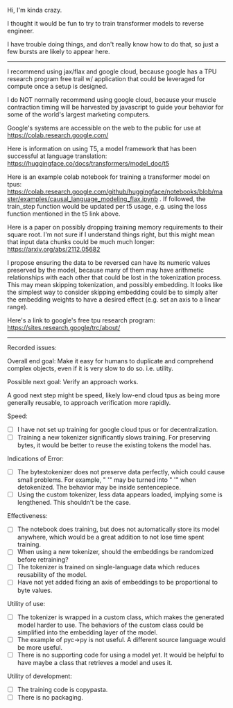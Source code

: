 Hi, I'm kinda crazy.

I thought it would be fun to try to train transformer models to reverse engineer.

I have trouble doing things, and don't really know how to do that, so just a few bursts are likely to appear here.

---
I recommend using jax/flax and google cloud, because google has a TPU research program free trail w/ application that could be leveraged for compute
once a setup is designed.

I do NOT normally recommend using google cloud, because your muscle contraction timing will be harvested by javascript to guide your behavior for some of the world's largest marketing computers.

Google's systems are accessible on the web to the public for use at https://colab.research.google.com/

Here is information on using T5, a model framework that has been successful at language translation: https://huggingface.co/docs/transformers/model_doc/t5

Here is an example colab notebook for training a transformer model on tpus: https://colab.research.google.com/github/huggingface/notebooks/blob/master/examples/causal_language_modeling_flax.ipynb .  If followed, the train_step function would be updated per t5 usage, e.g. using the loss function mentioned in the t5 link above.

Here is a paper on possibly dropping training memory requirements to their square root.  I'm not sure if I understand things right, but this might mean that input data chunks could be much much longer: https://arxiv.org/abs/2112.05682

I propose ensuring the data to be reversed can have its numeric values preserved by the model, because many of them may have arithmetic relationships with each other that could be lost in the tokenization process.  This may mean skipping tokenization, and possibly embedding.  It looks like the simplest way to consider skipping embedding could be to simply alter the embedding weights to have a desired effect (e.g. set an axis to a linear range).

Here's a link to google's free tpu research program: https://sites.research.google/trc/about/

---
Recorded issues:

Overall end goal: Make it easy for humans to duplicate and comprehend complex objects, even if it is very slow to do so.  i.e. utility.

Possible next goal: Verify an approach works.

A good next step might be speed, likely low-end cloud tpus as being more generally reusable, to approach verification more rapidly.

Speed:
- [ ] I have not set up training for google cloud tpus or for decentralization.
- [ ] Training a new tokenizer significantly slows training.  For preserving bytes, it would be better to reuse the existing tokens the model has.

Indications of Error:
- [ ] The bytestokenizer does not preserve data perfectly, which could cause small problems.  For
 example, "  '" may be turned into " '" when detokenized.  The behavior may be inside sentencepiece.
- [ ] Using the custom tokenizer, less data appears loaded, implying some is lengthened.  This shouldn't be the case.

Effectiveness:
- [ ] The notebook does training, but does not automatically store its model anywhere, which would be a great addition to not lose time spent training.
- [ ] When using a new tokenizer, should the embeddings be randomized before retraining?
- [ ] The tokenizer is trained on single-language data which reduces reusability of the model.
- [ ] Have not yet added fixing an axis of embeddings to be proportional to byte values.

Utility of use:
- [ ] The tokenizer is wrapped in a custom class, which makes the generated model harder to use.  The behaviors of the custom class could be simplified into the embedding layer of the model.
- [ ] The example of pyc->py is not useful.  A different source language would be more useful.
- [ ] There is no supporting code for using a model yet.  It would be helpful to have maybe a class that retrieves a model and uses it.

Utility of development:
- [ ] The training code is copypasta.
- [ ] There is no packaging.

